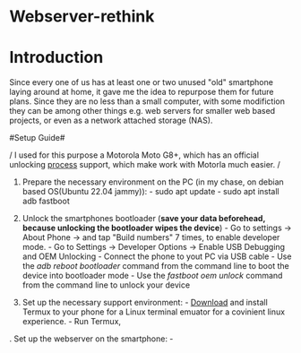 # Webserver-rethink #

# Introduction #
Since every one of us has at least one or two unused "old" smartphone laying around at home, it gave me the idea to repurpose them for future plans. Since they are no less than a small computer, with some modifiction they can be among other things e.g. web servers for smaller web based projects, or even as a network attached storage (NAS).

#Setup Guide#

/ I used for this purpose a Motorola Moto G8+, which has an official unlocking [process](https://en-us.support.motorola.com/app/standalone/bootloader/unlock-your-device-a/) support, which make work with Motorla much easier. /

1. Prepare the necessary environment on the PC (in my chase, on debian based OS(Ubuntu 22.04 jammy)):
			-	sudo apt update
			-	sudo apt install adb fastboot

2. Unlock the smartphones bootloader (**save your data beforehead, because unlocking the bootloader wipes the device**)
			- Go to settings -> About Phone -> and tap "Build numbers" 7 times, to enable developer mode.
			-	Go to Settings -> Developer Options -> Enable USB Debugging and OEM Unlocking
			- Connect the phone to yout PC via USB cable
			- Use the *adb reboot bootloader* command from the command line to boot the device into bootloader mode
			- Use the *fastboot oem unlock* command from the command line to unlock your device

3. Set up the necessary support environment:
			- [Download](https://f-droid.org/en/packages/com.termux/) and install Termux to your phone for a Linux terminal emuator for a 						covinient linux experience.
 			- Run Termux, 
     
. Set up the webserver on the smartphone:
			-       
	
